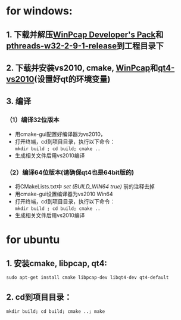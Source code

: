 # for windows:

## 1. 下载并解压[WinPcap Developer's Pack](https://www.winpcap.org/devel.htm)和[pthreads-w32-2-9-1-release](ftp://sourceware.org/pub/pthreads-win32)到工程目录下
## 2. 下载并安装vs2010, cmake, [WinPcap](https://www.winpcap.org/install/)和[qt4-vs2010](http://download.qt.io/archive/qt/4.8/4.8.5/)(设置好qt的环境变量)
## 3. 编译
### （1）编译32位版本
* 用cmake-gui配置好编译器为vs2010，
* 打开终端，cd到项目目录，执行以下命令：  
`mkdir build ; cd build; cmake ..`  
* 生成相关文件后用vs2010编译
### （2）编译64位版本(请确保qt4也是64bit版的)
* 将CMakeLists.txt中 *set (BUILD_WIN64 true)* 前的注释去掉
* 用cmake-gui设置编译器为vs2010 Win64
* 打开终端，cd到项目目录，执行以下命令：  
`mkdir build ; cd build; cmake ..`  
* 生成相关文件后用vs2010编译


# for ubuntu
## 1. 安装cmake, libpcap, qt4:
`sudo apt-get install cmake libpcap-dev libqt4-dev qt4-default`
## 2. cd到项目目录：
`mkdir build; cd build; cmake ..; make`
